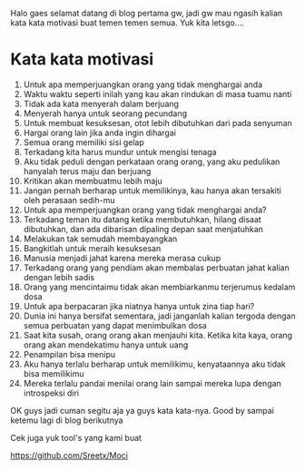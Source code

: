 Halo gaes selamat datang di blog pertama gw, jadi gw mau ngasih kalian kata kata motivasi buat temen temen semua. Yuk kita letsgo....

# Kata kata motivasi

1. Untuk apa memperjuangkan orang yang tidak menghargai anda
2. Waktu waktu seperti inilah yang kau akan rindukan di masa tuamu nanti
3. Tidak ada kata menyerah dalam berjuang
4. Menyerah hanya untuk seorang pecundang
5. Untuk membuat kesuksesan, otot lebih dibutuhkan dari pada senyuman
6. Hargai orang lain jika anda ingin dihargai
7. Semua orang memiliki sisi gelap
8. Terkadang kita harus mundur untuk mengisi tenaga
9. Aku tidak peduli dengan perkataan orang orang, yang aku pedulikan hanyalah terus maju dan berjuang
10. Kritikan akan membuatmu lebih maju
11. Jangan pernah berharap untuk memilikinya, kau hanya akan tersakiti oleh perasaan sedih-mu
12. Untuk apa memperjuangkan orang yang tidak menghargai anda?
13. Terkadang teman itu datang ketika membutuhkan, hilang disaat dibutuhkan, dan ada dibarisan dipaling depan saat menjatuhkan
14. Melakukan tak semudah membayangkan
15. Bangkitlah untuk meraih kesuksesan
16. Manusia menjadi jahat karena mereka merasa cukup
17. Terkadang orang yang pendiam akan membalas perbuatan jahat kalian dengan lebih sadis
18. Orang yang mencintaimu tidak akan membiarkanmu terjerumus kedalam dosa
19. Untuk apa berpacaran jika niatnya hanya untuk zina tiap hari?
20. Dunia ini hanya bersifat sementara, jadi janganlah kalian tergoda dengan semua perbuatan yang dapat menimbulkan dosa
21. Saat kita susah, orang orang akan menjauhi kita. Ketika kita kaya, orang orang akan mendekatimu hanya untuk uang
22. Penampilan bisa menipu
23. Aku hanya terlalu berharap untuk memilikimu, kenyataannya aku tidak bisa memilikimu
24. Mereka terlalu pandai menilai orang lain sampai mereka lupa dengan introspeksi diri

OK guys jadi cuman segitu aja ya guys kata kata-nya. Good by sampai ketemu lagi di blog berikutnya

Cek juga yuk tool's yang kami buat


https://github.com/Sreetx/Moci
